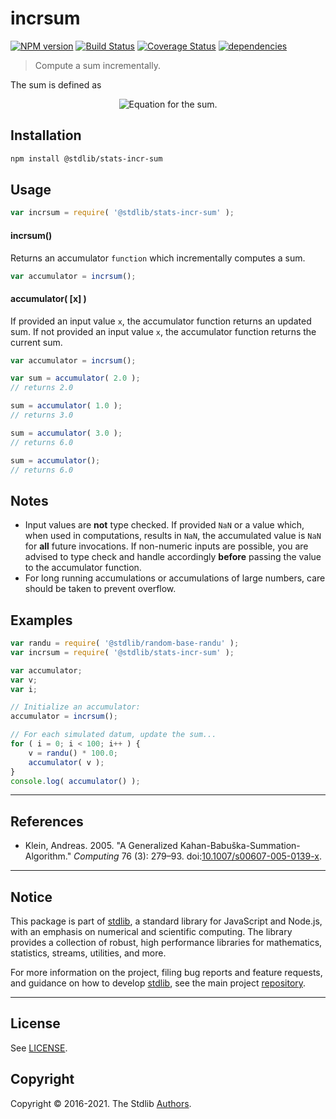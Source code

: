 <!--

@license Apache-2.0

Copyright (c) 2018 The Stdlib Authors.

Licensed under the Apache License, Version 2.0 (the "License");
you may not use this file except in compliance with the License.
You may obtain a copy of the License at

   http://www.apache.org/licenses/LICENSE-2.0

Unless required by applicable law or agreed to in writing, software
distributed under the License is distributed on an "AS IS" BASIS,
WITHOUT WARRANTIES OR CONDITIONS OF ANY KIND, either express or implied.
See the License for the specific language governing permissions and
limitations under the License.

-->

# incrsum

[![NPM version][npm-image]][npm-url] [![Build Status][test-image]][test-url] [![Coverage Status][coverage-image]][coverage-url] [![dependencies][dependencies-image]][dependencies-url]

> Compute a sum incrementally.

<section class="intro">

The sum is defined as

<!-- <equation class="equation" label="eq:sum" align="center" raw="s = \sum_{i=0}^{n-1} x_i" alt="Equation for the sum."> -->

<div class="equation" align="center" data-raw-text="s = \sum_{i=0}^{n-1} x_i" data-equation="eq:sum">
    <img src="https://cdn.rawgit.com/stdlib-js/stdlib/27e2a43c70db648bb5bbc3fd0cdee050c25adc0b/lib/node_modules/@stdlib/stats/incr/sum/docs/img/equation_sum.svg" alt="Equation for the sum.">
    <br>
</div>

<!-- </equation> -->

</section>

<!-- /.intro -->

<section class="installation">

## Installation

```bash
npm install @stdlib/stats-incr-sum
```

</section>

<section class="usage">

## Usage

```javascript
var incrsum = require( '@stdlib/stats-incr-sum' );
```

#### incrsum()

Returns an accumulator `function` which incrementally computes a sum.

```javascript
var accumulator = incrsum();
```

#### accumulator( \[x] )

If provided an input value `x`, the accumulator function returns an updated sum. If not provided an input value `x`, the accumulator function returns the current sum.

```javascript
var accumulator = incrsum();

var sum = accumulator( 2.0 );
// returns 2.0

sum = accumulator( 1.0 );
// returns 3.0

sum = accumulator( 3.0 );
// returns 6.0

sum = accumulator();
// returns 6.0
```

</section>

<!-- /.usage -->

<section class="notes">

## Notes

-   Input values are **not** type checked. If provided `NaN` or a value which, when used in computations, results in `NaN`, the accumulated value is `NaN` for **all** future invocations. If non-numeric inputs are possible, you are advised to type check and handle accordingly **before** passing the value to the accumulator function.
-   For long running accumulations or accumulations of large numbers, care should be taken to prevent overflow.

</section>

<!-- /.notes -->

<section class="examples">

## Examples

<!-- eslint no-undef: "error" -->

```javascript
var randu = require( '@stdlib/random-base-randu' );
var incrsum = require( '@stdlib/stats-incr-sum' );

var accumulator;
var v;
var i;

// Initialize an accumulator:
accumulator = incrsum();

// For each simulated datum, update the sum...
for ( i = 0; i < 100; i++ ) {
    v = randu() * 100.0;
    accumulator( v );
}
console.log( accumulator() );
```

</section>

<!-- /.examples -->

* * *

<section class="references">

## References

-   Klein, Andreas. 2005. "A Generalized Kahan-Babuška-Summation-Algorithm." _Computing_ 76 (3): 279–93. doi:[10.1007/s00607-005-0139-x][@klein:2005a].

</section>

<!-- /.references -->


<section class="main-repo" >

* * *

## Notice

This package is part of [stdlib][stdlib], a standard library for JavaScript and Node.js, with an emphasis on numerical and scientific computing. The library provides a collection of robust, high performance libraries for mathematics, statistics, streams, utilities, and more.

For more information on the project, filing bug reports and feature requests, and guidance on how to develop [stdlib][stdlib], see the main project [repository][stdlib].

---

## License

See [LICENSE][stdlib-license].


## Copyright

Copyright &copy; 2016-2021. The Stdlib [Authors][stdlib-authors].

</section>

<!-- /.stdlib -->

<!-- Section for all links. Make sure to keep an empty line after the `section` element and another before the `/section` close. -->

<section class="links">

[npm-image]: http://img.shields.io/npm/v/@stdlib/stats-incr-sum.svg
[npm-url]: https://npmjs.org/package/@stdlib/stats-incr-sum

[test-image]: https://github.com/stdlib-js/stats-incr-sum/actions/workflows/test.yml/badge.svg
[test-url]: https://github.com/stdlib-js/stats-incr-sum/actions/workflows/test.yml

[coverage-image]: https://img.shields.io/codecov/c/github/stdlib-js/stats-incr-sum/main.svg
[coverage-url]: https://codecov.io/github/stdlib-js/stats-incr-sum?branch=main

[dependencies-image]: https://img.shields.io/david/stdlib-js/stats-incr-sum
[dependencies-url]: https://david-dm.org/stdlib-js/stats-incr-sum/main

[stdlib]: https://github.com/stdlib-js/stdlib

[stdlib-authors]: https://github.com/stdlib-js/stdlib/graphs/contributors

[stdlib-license]: https://raw.githubusercontent.com/stdlib-js/stats-incr-sum/main/LICENSE

[@klein:2005a]: https://doi.org/10.1007/s00607-005-0139-x

</section>

<!-- /.links -->
